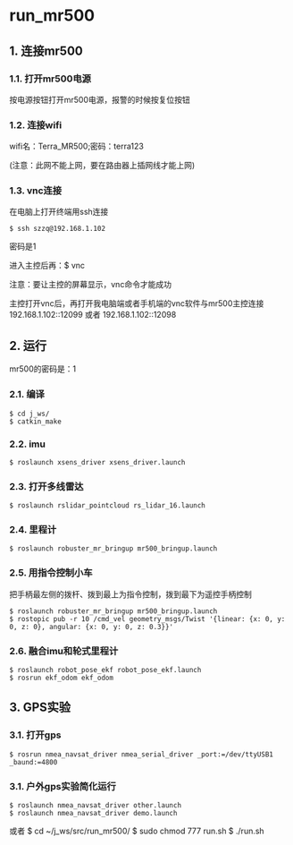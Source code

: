 # run_mr500

## 1. 连接mr500

### 1.1. 打开mr500电源
按电源按钮打开mr500电源，报警的时候按复位按钮

### 1.2. 连接wifi
wifi名：Terra_MR500;密码：terra123

(注意：此网不能上网，要在路由器上插网线才能上网)

### 1.3. vnc连接
在电脑上打开终端用ssh连接

    $ ssh szzq@192.168.1.102
    
密码是1

进入主控后再：$ vnc

注意：要让主控的屏幕显示，vnc命令才能成功

主控打开vnc后，再打开我电脑端或者手机端的vnc软件与mr500主控连接
192.168.1.102::12099
或者
192.168.1.102::12098

## 2. 运行

mr500的密码是：1

### 2.1. 编译
    $ cd j_ws/
    $ catkin_make

### 2.2. imu
    $ roslaunch xsens_driver xsens_driver.launch

### 2.3. 打开多线雷达

    $ roslaunch rslidar_pointcloud rs_lidar_16.launch

### 2.4. 里程计

    $ roslaunch robuster_mr_bringup mr500_bringup.launch

### 2.5. 用指令控制小车

把手柄最左侧的拨杆、拨到最上为指令控制，拨到最下为遥控手柄控制

    $ roslaunch robuster_mr_bringup mr500_bringup.launch
    $ rostopic pub -r 10 /cmd_vel geometry_msgs/Twist '{linear: {x: 0, y: 0, z: 0}, angular: {x: 0, y: 0, z: 0.3}}'

### 2.6. 融合imu和轮式里程计

    $ roslaunch robot_pose_ekf robot_pose_ekf.launch
    $ rosrun ekf_odom ekf_odom

## 3. GPS实验
### 3.1. 打开gps
    $ rosrun nmea_navsat_driver nmea_serial_driver _port:=/dev/ttyUSB1 _baund:=4800
    
### 3.1. 户外gps实验简化运行

    $ roslaunch nmea_navsat_driver other.launch
    $ roslaunch nmea_navsat_driver demo.launch
或者
    $ cd ~/j_ws/src/run_mr500/
    $ sudo chmod 777 run.sh
    $ ./run.sh
